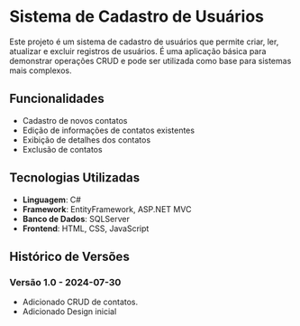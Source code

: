 # Sistema de Cadastro de Usuários
Este projeto é um sistema de cadastro de usuários que permite criar, ler, atualizar e excluir registros de usuários. É uma aplicação básica para demonstrar operações CRUD e pode ser utilizada como base para sistemas mais complexos.

## Funcionalidades
- Cadastro de novos contatos
- Edição de informações de contatos existentes
- Exibição de detalhes dos contatos
- Exclusão de contatos

## Tecnologias Utilizadas
- **Linguagem**: C#
- **Framework**: EntityFramework, ASP.NET MVC
- **Banco de Dados**: SQLServer
- **Frontend**: HTML, CSS, JavaScript

## Histórico de Versões

### Versão 1.0 - 2024-07-30
- Adicionado CRUD de contatos.
- Adicionado Design inicial
